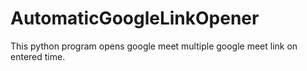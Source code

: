 # AutomaticGoogleLinkOpener
This python program opens google meet multiple google meet link on entered time.
